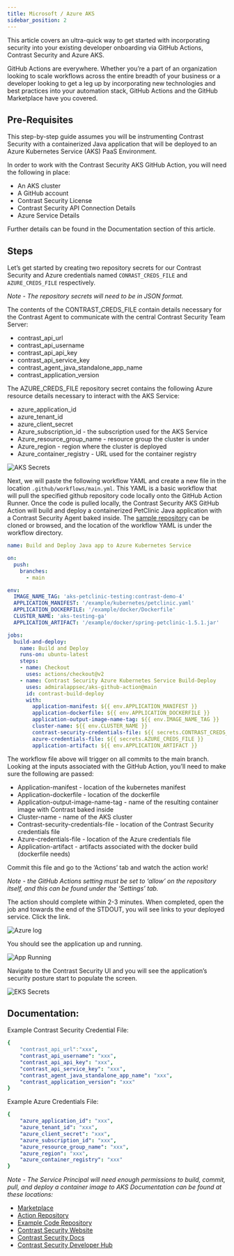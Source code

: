 ```yaml
---
title: Microsoft / Azure AKS
sidebar_position: 2
---
```


This article covers an ultra-quick way to get started with incorporating security into your existing developer onboarding via GitHub Actions, Contrast Security and Azure AKS.

GitHub Actions are everywhere. Whether you’re a part of an organization looking to scale workflows across the entire breadth of your business or a developer looking to get a leg up by incorporating new technologies and best practices into your automation stack, GitHub Actions and the GitHub Marketplace have you covered.

## Pre-Requisites

This step-by-step guide assumes you will be instrumenting Contrast Security with a containerized Java application that will be deployed to an Azure Kubernetes Service (AKS) PaaS Environment.

In order to work with the Contrast Security AKS GitHub Action, you will need the following in place:

 * An AKS cluster
 * A GitHub account
 * Contrast Security License
 * Contrast Security API Connection Details
 * Azure Service Details

Further details can be found in the Documentation section of this article.

## Steps

Let’s get started by creating two repository secrets for our Contrast Security and Azure credentials named `CONRAST_CREDS_FILE` and `AZURE_CREDS_FILE` respectively.

_Note - The repository secrets will need to be in JSON format._

The contents of the CONTRAST_CREDS_FILE contain details necessary for the Contrast Agent to communicate with the central Contrast Security Team Server:

 * contrast_api_url
 * contrast_api_username
 * contrast_api_api_key
 * contrast_api_service_key
 * contrast_agent_java_standalone_app_name
 * contrast_application_version

The AZURE_CREDS_FILE repository secret contains the following Azure resource details necessary to interact with the AKS Service:

 * azure_application_id
 * azure_tenant_id
 * azure_client_secret
 * Azure_subscription_id - the subscription used for the AKS Service
 * Azure_resource_group_name - resource group the cluster is under
 * Azure_region - region where the cluster is deployed
 * Azure_container_registry - URL used for the container registry

![AKS Secrets](azure-ga-secrets.png)

Next, we will paste the following workflow YAML and create a new file in the location `.github/workflows/main.yml`. This YAML is a basic workflow that will pull the specified github repository code locally onto the GitHub Action Runner. Once the code is pulled locally, the Contrast Security AKS GitHub Action will build and deploy a containerized PetClinic Java application with a Contrast Security Agent baked inside. The [sample repository](https://github.com/admiralappsec/eks-github-actions-demo) can be cloned or browsed, and the location of the workflow YAML is under the workflow directory.

```yaml
name: Build and Deploy Java app to Azure Kubernetes Service

on:
  push:
    branches:
      - main

env:
  IMAGE_NAME_TAG: 'aks-petclinic-testing:contrast-demo-4'
  APPLICATION_MANIFEST: '/example/kubernetes/petclinic.yaml'
  APPLICATION_DOCKERFILE: '/example/docker/Dockerfile'
  CLUSTER_NAME: 'aks-testing-ga'
  APPLICATION_ARTIFACT: '/example/docker/spring-petclinic-1.5.1.jar'

jobs:
  build-and-deploy:
    name: Build and Deploy
    runs-on: ubuntu-latest
    steps:
    - name: Checkout
      uses: actions/checkout@v2
    - name: Contrast Security Azure Kubernetes Service Build-Deploy
      uses: admiralappsec/aks-github-action@main
      id: contrast-build-deploy
      with:
        application-manifest: ${{ env.APPLICATION_MANIFEST }}
        application-dockerfile: ${{ env.APPLICATION_DOCKERFILE }}
        application-output-image-name-tag: ${{ env.IMAGE_NAME_TAG }}
        cluster-name: ${{ env.CLUSTER_NAME }}
        contrast-security-credentials-file: ${{ secrets.CONTRAST_CREDS_FILE }}
        azure-credentials-file: ${{ secrets.AZURE_CREDS_FILE }}
        application-artifact: ${{ env.APPLICATION_ARTIFACT }}
```

The workflow file above will trigger on all commits to the main branch. Looking at the inputs associated with the GitHub Action, you’ll need to make sure the following are passed:

 * Application-manifest - location of the kubernetes manifest
 * Application-dockerfile - location of the dockerfile
 * Application-output-image-name-tag - name of the resulting container image with Contrast baked inside
 * Cluster-name - name of the AKS cluster
 * Contrast-security-credentials-file - location of the Contrast Security credentials file
 * Azure-credentials-file - location of the Azure credentials file
 * Application-artifact - artifacts associated with the docker build (dockerfile needs)

Commit this file and go to the ‘Actions’ tab and watch the action work!

_Note - the GitHub Actions setting must be set to ‘allow’ on the repository itself, and this can be found under the ‘Settings’ tab._

The action should complete within 2-3 minutes. When completed, open the job and towards the end of the STDOUT, you will see links to your deployed service. Click the link.

![Azure log](azure-ga-log-output.png)

You should see the application up and running.

![App Running](spring-boot-petclinic-landing-page.png)

Navigate to the Contrast Security UI and you will see the application’s security posture start to populate the screen.

![EKS Secrets](contast-ui-f-screen-shot.png)

## Documentation:

Example Contrast Security Credential File:

```yaml
{
    "contrast_api_url":"xxx",
    "contrast_api_username": "xxx",
    "contrast_api_api_key": "xxx",
    "contrast_api_service_key": "xxx",
    "contrast_agent_java_standalone_app_name": "xxx",
    "contrast_application_version": "xxx"
}
```

Example Azure Credentials File:

```yaml
{
    "azure_application_id": "xxx",
    "azure_tenant_id": "xxx",
    "azure_client_secret": "xxx",
    "azure_subscription_id": "xxx",
    "azure_resource_group_name": "xxx",
    "azure_region": "xxx",
    "azure_container_registry": "xxx"
}
```

_Note - The Service Principal will need enough permissions to build, commit, pull, and deploy a container image to AKS Documentation can be found at these locations:_

 * [Marketplace](https://github.com/marketplace/actions/contrast-security-eks-build-deploy)
 * [Action Repository](https://github.com/Contrast-Security-OSS/integration-eks-github-action)
 * [Example Code Repository](https://github.com/admiralappsec/eks-github-actions-demo)
 * [Contrast Security Website](https://contrastsecurity.com/)
 * [Contrast Security Docs](https://docs.contrastsecurity.com/?lang=en)
 * [Contrast Security Developer Hub](https://developer.contrastsecurity.com/)